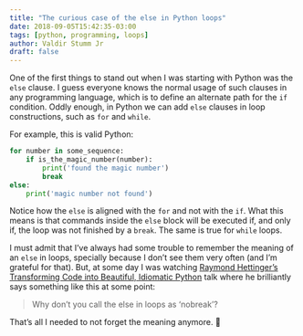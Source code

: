 ```yaml
---
title: "The curious case of the else in Python loops"
date: 2018-09-05T15:42:35-03:00
tags: [python, programming, loops]
author: Valdir Stumm Jr
draft: false
---
```


One of the first things to stand out when I was starting with Python was the `else` clause. I guess everyone knows the normal usage of such clauses in any programming language, which is to define an alternate path for the `if` condition. Oddly enough, in Python we can add `else` clauses in loop constructions, such as `for` and `while`.

For example, this is valid Python:

```python
for number in some_sequence:
    if is_the_magic_number(number):
        print('found the magic number')
        break
else:
    print('magic number not found')
```

Notice how the `else` is aligned with the `for` and not with the `if`. What this means is that commands inside the `else` block will be executed if, and only if, the loop was not finished by a `break`. The same is true for `while` loops.

I must admit that I’ve always had some trouble to remember the meaning of an `else` in loops, specially because I don’t see them very often (and I’m grateful for that). But, at some day I was watching [Raymond Hettinger’s Transforming Code into Beautiful, Idiomatic Python](https://youtu.be/OSGv2VnC0go) talk where he brilliantly says something like this at some point:

> Why don’t you call the else in loops as ‘nobreak’?

That’s all I needed to not forget the meaning anymore. 🙂
